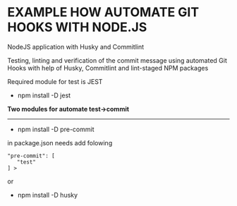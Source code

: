 # EXAMPLE HOW AUTOMATE GIT HOOKS WITH NODE.JS
NodeJS application with Husky and Commitlint

Testing, linting and verification of the commit message using automated  Git Hooks with help of Husky, Commitlint and lint-staged NPM packages

Required module for test is JEST
- npm install -D jest

__Two modules for automate test->commit__
***
- npm install -D pre-commit

in package.json needs add folowing 

    "pre-commit": [
       "test"
    ] >

or

- npm install -D husky